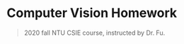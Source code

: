Computer Vision Homework
========================

> 2020 fall NTU CSIE course, instructed by Dr. Fu.
